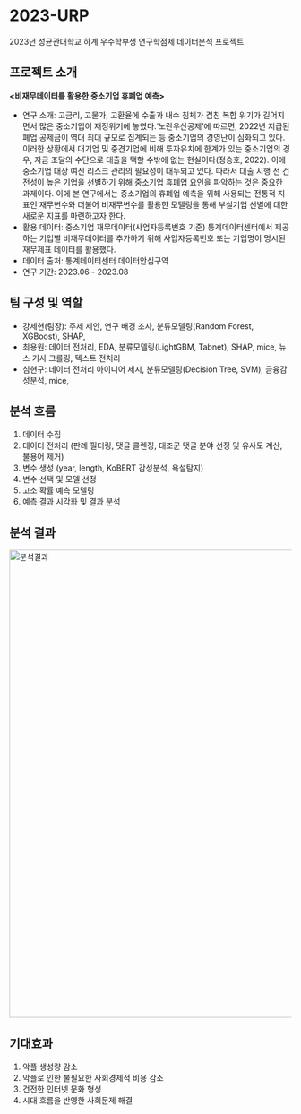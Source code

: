 # 2023-URP
2023년 성균관대학교 하계 우수학부생 연구학점제 데이터분석 프로젝트

## 프로젝트 소개
**<비재무데이터를 활용한 중소기업 휴폐업 예측>**

- 연구 소개: 고금리, 고물가, 고환율에 수출과 내수 침체가 겹친 복합 위기가 길어지면서 많은 중소기업이 재정위기에 놓였다.‘노란우산공제’에 따르면, 2022년 지급된 폐업 공제금이 역대 최대 규모로 집계되는 등 중소기업의 경영난이 심화되고 있다. 이러한 상황에서 대기업 및 중견기업에 비해 투자유치에 한계가 있는 중소기업의 경우, 자금 조달의 수단으로 대출을 택할 수밖에 없는 현실이다(정승호, 2022). 이에 중소기업 대상 여신 리스크 관리의 필요성이 대두되고 있다. 따라서 대출 시행 전 건전성이 높은 기업을 선별하기 위해 중소기업 휴폐업 요인을 파악하는 것은 중요한 과제이다. 이에 본 연구에서는 중소기업의 휴폐업 예측을 위해 사용되는 전통적 지표인 재무변수와 더불어 비재무변수를 활용한 모델링을 통해 부실기업 선별에 대한 새로운 지표를 마련하고자 한다. 
- 활용 데이터: 중소기업 재무데이터(사업자등록번호 기준) 통계데이터센터에서 제공하는 기업별 비재무데이터를 추가하기 위해 사업자등록번호 또는 기업명이 명시된 재무제표 데이터를 활용했다.
- 데이터 출처: 통계데이터센터 데이터안심구역
- 연구 기간: 2023.06 - 2023.08

## 팀 구성 및 역할
- 강세현(팀장): 주제 제안, 연구 배경 조사, 분류모델링(Random Forest, XGBoost), SHAP, 
- 최용원: 데이터 전처리, EDA, 분류모델링(LightGBM, Tabnet), SHAP, mice, 뉴스 기사 크롤링, 텍스트 전처리
- 심현구: 데이터 전처리 아이디어 제시, 분류모델링(Decision Tree, SVM), 금융감성분석, mice, 

## 분석 흐름
1. 데이터 수집
2. 데이터 전처리 (판례 필터링, 댓글 클렌징, 대조군 댓글 분야 선정 및 유사도 계산, 불용어 제거)
3. 변수 생성 (year, length, KoBERT 감성분석, 욕설탐지)
4. 변수 선택 및 모델 선정
5. 고소 확률 예측 모델링
6. 예측 결과 시각화 및 결과 분석

## 분석 결과
<img width="835" alt="분석결과" src="https://github.com/dayeon430/2023-2-PSAT-team-timeseries/assets/136339661/1253c348-0fab-4f30-b639-665ad12c3205">

## 기대효과
1. 악플 생성량 감소
2. 악플로 인한 불필요한 사회경제적 비용 감소
3. 건전한 인터넷 문화 형성
4. 시대 흐름을 반영한 사회문제 해결
   

